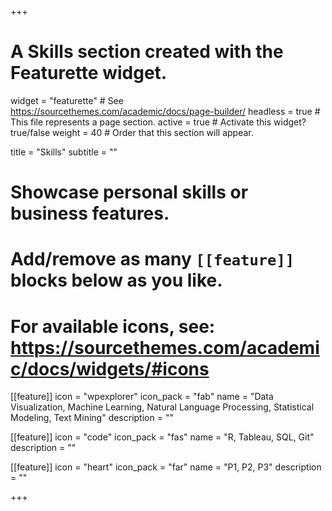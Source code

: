 +++
# A Skills section created with the Featurette widget.
widget = "featurette"  # See https://sourcethemes.com/academic/docs/page-builder/
headless = true  # This file represents a page section.
active = true  # Activate this widget? true/false
weight = 40  # Order that this section will appear.

title = "Skills"
subtitle = ""

# Showcase personal skills or business features.
# 
# Add/remove as many `[[feature]]` blocks below as you like.
# 
# For available icons, see: https://sourcethemes.com/academic/docs/widgets/#icons

[[feature]]
  icon = "wpexplorer"
  icon_pack = "fab"
  name = "Data Visualization, Machine Learning, Natural Language Processing, Statistical Modeling, Text Mining"
  description = ""

[[feature]]
  icon = "code"
  icon_pack = "fas"
  name = "R, Tableau, SQL, Git"
  description = ""
  
[[feature]]
  icon = "heart"
  icon_pack = "far"
  name = "P1, P2, P3"
  description = ""  
  
+++
